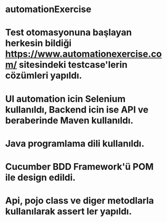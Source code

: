 # automationExercise
# Test otomasyonuna başlayan herkesin bildiği https://www.automationexercise.com/ sitesindeki testcase'lerin cözümleri yapıldı.
# UI automation icin Selenium kullanıldı, Backend icin ise API  ve beraberinde Maven kullanıldı.
# Java programlama dili kullanıldı.
# Cucumber BDD  Framework'ü POM ile design edildi.
# Api, pojo class ve diger metodlarla kullanılarak assert ler yapıldı.
